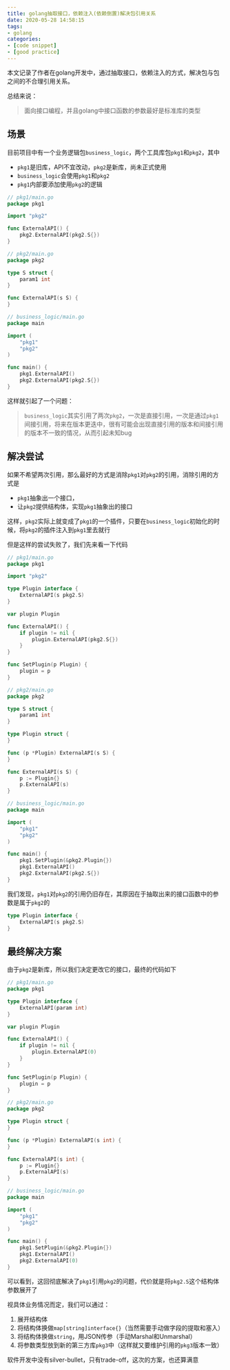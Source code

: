 ```yaml
---
title: golang抽取接口，依赖注入(依赖倒置)解决包引用关系
date: 2020-05-28 14:58:15
tags:
- golang
categories:
- [code snippet]
- [good practice]
---
```


本文记录了作者在golang开发中，通过抽取接口，依赖注入的方式，解决包与包之间的不合理引用关系。

总结来说：

> 面向接口编程，并且golang中接口函数的参数最好是标准库的类型

<!-- more -->

## 场景

目前项目中有一个业务逻辑包`business_logic`，两个工具库包`pkg1`和`pkg2`，其中

- `pkg1`是旧库，API不宜改动，`pkg2`是新库，尚未正式使用
- `business_logic`会使用`pkg1`和`pkg2`
- `pkg1`内部要添加使用`pkg2`的逻辑

```go
// pkg1/main.go
package pkg1

import "pkg2"

func ExternalAPI() {
    pkg2.ExternalAPI(pkg2.S{})
}

```

```go
// pkg2/main.go
package pkg2

type S struct {
    param1 int
}

func ExternalAPI(s S) {
}
```

```go
// business_logic/main.go
package main

import (
    "pkg1"
    "pkg2"
)

func main() {
    pkg1.ExternalAPI()
    pkg2.ExternalAPI(pkg2.S{})
}
```

这样就引起了一个问题：

> `business_logic`其实引用了两次`pkg2`，一次是直接引用，一次是通过`pkg1`间接引用，将来在版本更迭中，很有可能会出现直接引用的版本和间接引用的版本不一致的情况，从而引起未知bug

## 解决尝试

如果不希望两次引用，那么最好的方式是消除`pkg1`对`pkg2`的引用，消除引用的方式是

- `pkg1`抽象出一个接口，
- 让`pkg2`提供结构体，实现`pkg1`抽象出的接口

这样，`pkg2`实际上就变成了`pkg1`的一个插件，只要在`business_logic`初始化的时候，将`pkg2`的插件注入到`pkg1`里去就行

但是这样的尝试失败了，我们先来看一下代码

```go
// pkg1/main.go
package pkg1

import "pkg2"

type Plugin interface {
    ExternalAPI(s pkg2.S)
}

var plugin Plugin

func ExternalAPI() {
    if plugin != nil {
        plugin.ExternalAPI(pkg2.S{})
    }
}

func SetPlugin(p Plugin) {
    plugin = p
}
```

```go
// pkg2/main.go
package pkg2

type S struct {
    param1 int
}

type Plugin struct {
}

func (p *Plugin) ExternalAPI(s S) {
}

func ExternalAPI(s S) {
    p := Plugin{}
    p.ExternalAPI(s)
}
```

```go
// business_logic/main.go
package main

import (
    "pkg1"
    "pkg2"
)

func main() {
    pkg1.SetPlugin(&pkg2.Plugin{})
    pkg1.ExternalAPI()
    pkg2.ExternalAPI(pkg2.S{})
}
```

我们发现，`pkg1`对`pkg2`的引用仍旧存在，其原因在于抽取出来的接口函数中的参数是属于`pkg2`的

```go
type Plugin interface {
    ExternalAPI(s pkg2.S)
}
```

## 最终解决方案

由于`pkg2`是新库，所以我们决定更改它的接口，最终的代码如下

```go
// pkg1/main.go
package pkg1

type Plugin interface {
    ExternalAPI(param int)
}

var plugin Plugin

func ExternalAPI() {
    if plugin != nil {
        plugin.ExternalAPI(0)
    }
}

func SetPlugin(p Plugin) {
    plugin = p
}
```

```go
// pkg2/main.go
package pkg2

type Plugin struct {
}

func (p *Plugin) ExternalAPI(s int) {
}

func ExternalAPI(s int) {
    p := Plugin{}
    p.ExternalAPI(s)
}
```

```go
// business_logic/main.go
package main

import (
    "pkg1"
    "pkg2"
)

func main() {
    pkg1.SetPlugin(&pkg2.Plugin{})
    pkg1.ExternalAPI()
    pkg2.ExternalAPI(0)
}
```

可以看到，这回彻底解决了`pkg1`引用`pkg2`的问题，代价就是将`pkg2.S`这个结构体参数展开了

视具体业务情况而定，我们可以通过：

1. 展开结构体
2. 将结构体换做`map[string]interface{}`（当然需要手动做字段的提取和塞入）
3. 将结构体换做`string`，用JSON传参（手动Marshal和Unmarshal）
4. 将参数类型放到新的第三方库`pkg3`中（这样就又要维护引用的`pkg3`版本一致）

软件开发中没有silver-bullet，只有trade-off，这次的方案，也还算满意
